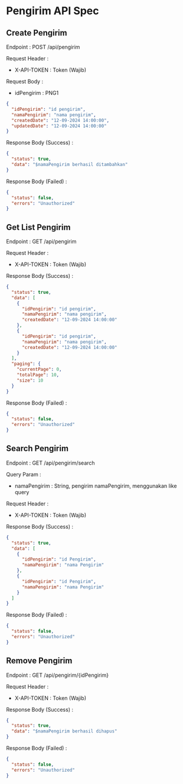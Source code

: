 # Pengirim API Spec

## Create Pengirim

Endpoint : POST /api/pengirim

Request Header :

- X-API-TOKEN : Token (Wajib)

Request Body :

- idPengirim : PNG1

```json
{
  "idPengirim": "id pengirim",
  "namaPengirim": "nama pengirim",
  "createdDate": "12-09-2024 14:00:00",
  "updatedDate": "12-09-2024 14:00:00"
}
```

Response Body (Success) :

```json
{
  "status": true,
  "data": "$namaPengirim berhasil ditambahkan"
}
```

Response Body (Failed) :

```json
{
  "status": false,
  "errors": "Unauthorized"
}
```

## Get List Pengirim 

Endpoint : GET /api/pengirim

Request Header :

- X-API-TOKEN : Token (Wajib)

Response Body (Success) :

```json
{
  "status": true,
  "data": [
    {
      "idPengirim": "id pengirim",
      "namaPengirim": "nama pengirim",
      "createdDate": "12-09-2024 14:00:00"
    },
    {
      "idPengirim": "id pengirim",
      "namaPengirim": "nama pengirim",
      "createdDate": "12-09-2024 14:00:00"
    }
  ],
  "paging": {
    "currentPage": 0,
    "totalPage": 10,
    "size": 10
  }
}
```

Response Body (Failed) :

```json
{
  "status": false,
  "errors": "Unauthorized"
}
```

## Search Pengirim

Endpoint : GET /api/pengirim/search

Query Param :

- namaPengirim : String, pengirim namaPengirim, menggunakan like query

Request Header :

- X-API-TOKEN : Token (Wajib)

Response Body (Success) :

```json
{
  "status": true,
  "data": [
    {
      "idPengirim": "id Pengirim",
      "namaPengirim": "nama Pengirim"
    },
    {
      "idPengirim": "id Pengirim",
      "namaPengirim": "nama Pengirim"
    }
  ]
}
```

Response Body (Failed) :

```json
{
  "status": false,
  "errors": "Unauthorized"
}
```

## Remove Pengirim

Endpoint : GET /api/pengirim/{idPengirim}

Request Header :

- X-API-TOKEN : Token (Wajib)

Response Body (Success) :

```json
{
  "status": true,
  "data": "$namaPengirim berhasil dihapus"
}
```

Response Body (Failed) :

```json
{
  "status": false,
  "errors": "Unauthorized"
}
```